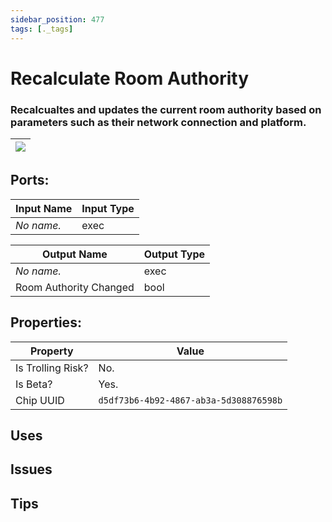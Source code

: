 ```yaml
---
sidebar_position: 477
tags: [._tags]
---
```


# Recalculate Room Authority


### Recalcualtes and updates the current room authority based on parameters such as their network connection and platform.

| ![](https://images-ext-2.discordapp.net/external/MPmIaQzlEPmgGWlgi-WxBBXt0Bjv_zWPkg1y1f_sy3s/https/www.recroomcircuits.com/image/circuit/absolute-value?width=206&height=108) |
|-----|

## Ports:

| Input Name | Input Type |
|-----------|-----------|
| *No name.* | exec |

| Output Name | Output Type |
|-----------|-----------|
| *No name.* | exec |
| Room Authority Changed | bool |

## Properties:

| Property  | Value |
|-------------------|-----------|
| Is Trolling Risk? | No. |
| Is Beta? | Yes. |
| Chip UUID | `d5df73b6-4b92-4867-ab3a-5d308876598b` |

## Uses

## Issues

## Tips